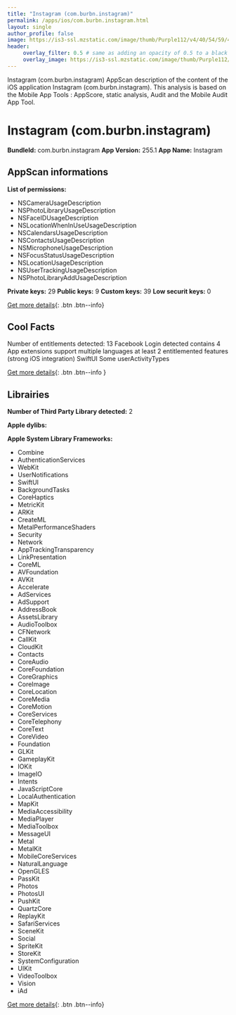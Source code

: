 ```yaml
---
title: "Instagram (com.burbn.instagram)"
permalink: /apps/ios/com.burbn.instagram.html
layout: single
author_profile: false
image: https://is3-ssl.mzstatic.com/image/thumb/Purple112/v4/40/54/59/40545999-5f8d-ecfa-cb27-f041b045e8fa/Prod-0-0-1x_U007emarketing-0-0-0-7-0-0-sRGB-0-0-0-GLES2_U002c0-512MB-85-220-0-0.png/512x512bb.jpg
header: 
     overlay_filter: 0.5 # same as adding an opacity of 0.5 to a black background
     overlay_image: https://is3-ssl.mzstatic.com/image/thumb/Purple112/v4/40/54/59/40545999-5f8d-ecfa-cb27-f041b045e8fa/Prod-0-0-1x_U007emarketing-0-0-0-7-0-0-sRGB-0-0-0-GLES2_U002c0-512MB-85-220-0-0.png/512x512bb.jpg
---
```

Instagram (com.burbn.instagram) AppScan description of the content of the iOS application Instagram (com.burbn.instagram). This analysis is based on the Mobile App Tools : AppScore, static analysis, Audit and the Mobile Audit App Tool.

# Instagram (com.burbn.instagram)

**BundleId:** com.burbn.instagram
**App Version:** 255.1
**App Name:** Instagram


## AppScan informations 

**List of permissions:** 
- NSCameraUsageDescription
- NSPhotoLibraryUsageDescription
- NSFaceIDUsageDescription
- NSLocationWhenInUseUsageDescription
- NSCalendarsUsageDescription
- NSContactsUsageDescription
- NSMicrophoneUsageDescription
- NSFocusStatusUsageDescription
- NSLocationUsageDescription
- NSUserTrackingUsageDescription
- NSPhotoLibraryAddUsageDescription
  
  
**Private keys:** 29
**Public keys:** 9
**Custom keys:** 39
**Low securit keys:** 0
  
[Get more details](/pricing.html){: .btn .btn--info}

## Cool Facts

Number of entitlements detected: 13
Facebook Login detected
contains 4 App extensions
support multiple languages
at least 2 entitlemented features (strong iOS integration)
SwiftUI
Some userActivityTypes
  
[Get more details](/pricing.html){: .btn .btn--info }

## Librairies 
**Number of Third Party Library detected:** 2


**Apple dylibs:**


**Apple System Library Frameworks:**
- Combine
- AuthenticationServices
- WebKit
- UserNotifications
- SwiftUI
- BackgroundTasks
- CoreHaptics
- MetricKit
- ARKit
- CreateML
- MetalPerformanceShaders
- Security
- Network
- AppTrackingTransparency
- LinkPresentation
- CoreML
- AVFoundation
- AVKit
- Accelerate
- AdServices
- AdSupport
- AddressBook
- AssetsLibrary
- AudioToolbox
- CFNetwork
- CallKit
- CloudKit
- Contacts
- CoreAudio
- CoreFoundation
- CoreGraphics
- CoreImage
- CoreLocation
- CoreMedia
- CoreMotion
- CoreServices
- CoreTelephony
- CoreText
- CoreVideo
- Foundation
- GLKit
- GameplayKit
- IOKit
- ImageIO
- Intents
- JavaScriptCore
- LocalAuthentication
- MapKit
- MediaAccessibility
- MediaPlayer
- MediaToolbox
- MessageUI
- Metal
- MetalKit
- MobileCoreServices
- NaturalLanguage
- OpenGLES
- PassKit
- Photos
- PhotosUI
- PushKit
- QuartzCore
- ReplayKit
- SafariServices
- SceneKit
- Social
- SpriteKit
- StoreKit
- SystemConfiguration
- UIKit
- VideoToolbox
- Vision
- iAd


  
[Get more details](/pricing.html){: .btn .btn--info}

